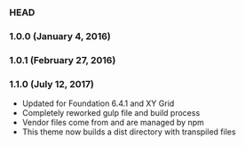 ### HEAD

### 1.0.0 (January 4, 2016)

### 1.0.1 (February 27, 2016)

### 1.1.0 (July 12, 2017)
- Updated for Foundation 6.4.1 and XY Grid
- Completely reworked gulp file and build process
- Vendor files come from and are managed by npm
- This theme now builds a dist directory with transpiled files